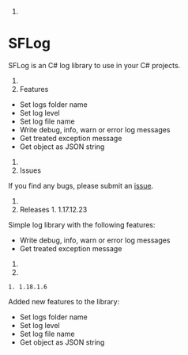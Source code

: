 1.
# ​SFLog

SFLog is an C# log library to use in your C# projects.

1.
  1. ​Features

- Set logs folder name
- Set log level
- Set log file name
- Write debug, info, warn or error log messages
- Get treated exception message
- Get object as JSON string

1.
  1. ​Issues

If you find any bugs, please submit an [issue](https://github.com/spaf94/SFLog/issues/new/).

1.
  1. ​Releases
    1. ​1.17.12.23

Simple log library with the following features:

- Write debug, info, warn or error log messages
- Get treated exception message

1.
  1.
    1. ​1.18.1.6

Added new features to the library:

- Set logs folder name
- Set log level
- Set log file name
- Get object as JSON string

